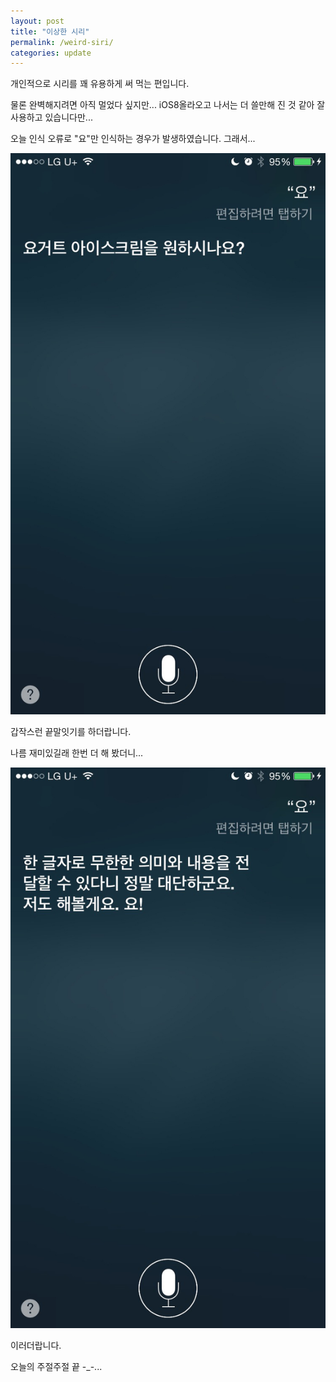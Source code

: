 ```yaml
---
layout: post
title: "이상한 시리"
permalink: /weird-siri/
categories: update
---
```

개인적으로 시리를 꽤 유용하게 써 먹는 편입니다.

물론 완벽해지려면 아직 멀었다 싶지만... iOS8올라오고 나서는 더 쓸만해 진 것 같아 잘 사용하고 있습니다만...

오늘 인식 오류로 "요"만 인식하는 경우가 발생하였습니다. 그래서...

<img src="/images/4yTJ3NOdx.jpg" alt="niceb5y blog" class="w-full">

갑작스런 끝말잇기를 하더랍니다.

나름 재미있길래 한번 더 해 봤더니...

<img src="/images/V1gpJnNOdg.jpg" alt="niceb5y blog" class="w-full">

이러더랍니다.

오늘의 주절주절 끝 -_-...
